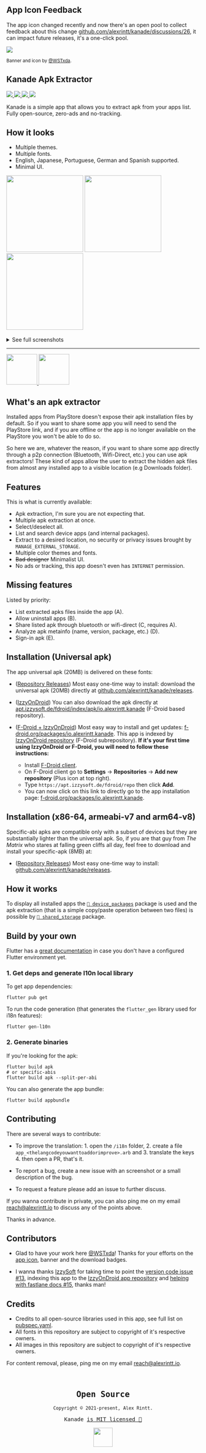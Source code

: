 ## App Icon Feedback

The app icon changed recently and now there's an open pool to collect feedback about this change [github.com/alexrintt/kanade/discussions/26](https://github.com/alexrintt/kanade/discussions/26), it can impact future releases, it's a one-click pool.

<img src="https://user-images.githubusercontent.com/51419598/202943201-f15a7fb0-4195-4723-9bad-3e13ac0d26ea.svg" />

<sup>Banner and icon by [@WSTxda](https://linktr.ee/wstxda).</sup>

## Kanade Apk Extractor

<a href="https://github.com/alexrintt/kanade/releases">
  <p>
    <img src="https://img.shields.io/github/v/release/alexrintt/kanade?label=latest&style=flat-square">
    <img src="https://img.shields.io/github/downloads/alexrintt/kanade/total?color=000t&style=flat-square">
    <img src="https://img.shields.io/badge/compatibility-4.4+-orange?style=flat-square">
    <img src="https://img.shields.io/badge/API-19+-green?style=flat-square">
  </p>
</a>

Kanade is a simple app that allows you to extract apk from your apps list. Fully open-source, zero-ads and no-tracking.

## How it looks

- Multiple themes.
- Multiple fonts.
- English, Japanese, Portuguese, German and Spanish supported.
- Minimal UI.

<!--

PlayStore link, add again when the new version is available.

<p align="center">
  <a href="https://play.google.com/store/apps/details?id=io.alexrintt.kanade"><img height="80" alt="Get it on Google Play" src="https://user-images.githubusercontent.com/51419598/170156499-fc45733a-2701-4386-be72-f28181c87cf0.png"/></a>
</p>

-->

<div>
  <kbd><img src="https://user-images.githubusercontent.com/51419598/201553663-07ad5cb4-6745-4b40-bbf4-cbd0998fdea2.jpg" width="200"></kbd>
  <kbd><img src="https://user-images.githubusercontent.com/51419598/201553659-bd05160f-a869-4387-8b9c-150672dbebb8.jpg" width="200"></kbd>
  <kbd><img src="https://user-images.githubusercontent.com/51419598/201553667-f20e6ee3-df40-4ff7-b409-00b8f58a46eb.jpg" width="200"></kbd>
</div>

<br />

<details>
  <summary>See full screenshots</summary>

<div align="center">
  <kbd><img src="https://user-images.githubusercontent.com/51419598/201553717-5bd941db-4320-4301-bfdf-dbde2b890f4f.jpg" width="200"></kbd>
  <kbd><img src="https://user-images.githubusercontent.com/51419598/201553719-0237de04-0307-425d-bd8f-eb9ac3ef3dcb.jpg" width="200"></kbd>
  <kbd><img src="https://user-images.githubusercontent.com/51419598/201553716-6669955e-5e5b-4955-9536-2e63eb379448.jpg" width="200"></kbd>
  <kbd><img src="https://user-images.githubusercontent.com/51419598/201553714-a9af76c4-7e18-4279-9627-5d367ac2b7e8.jpg" width="200"></kbd>
</div>

<div align="center">
  <kbd><img src="https://user-images.githubusercontent.com/51419598/201553570-88614248-6fb4-42e2-9c0f-f43b771011bf.jpg" width="200"></kbd>
  <kbd><img src="https://user-images.githubusercontent.com/51419598/201553562-a07ff75b-e3d4-4a94-9340-9f1ffae3f4f4.jpg" width="200"></kbd>
  <kbd><img src="https://user-images.githubusercontent.com/51419598/201553568-7f928924-5840-4a3b-8b45-54c8984b6b84.jpg" width="200"></kbd>
  <kbd><img src="https://user-images.githubusercontent.com/51419598/201553565-a37fbd94-823b-4a06-83a6-487f99af812d.jpg" width="200"></kbd>
</div>

<div align="center">
  <kbd><img src="https://user-images.githubusercontent.com/51419598/201553663-07ad5cb4-6745-4b40-bbf4-cbd0998fdea2.jpg" width="200"></kbd>
  <kbd><img src="https://user-images.githubusercontent.com/51419598/201553659-bd05160f-a869-4387-8b9c-150672dbebb8.jpg" width="200"></kbd>
  <kbd><img src="https://user-images.githubusercontent.com/51419598/201553667-f20e6ee3-df40-4ff7-b409-00b8f58a46eb.jpg" width="200"></kbd>
  <kbd><img src="https://user-images.githubusercontent.com/51419598/201553669-44120285-7f3a-4cb8-a85e-3c5beb2b16c4.jpg" width="200"></kbd>
</div>

<div align="center">
  <kbd><img src="https://user-images.githubusercontent.com/51419598/201552690-cd442f03-c924-4a31-a776-5f9a84d1bf61.jpg" width="200" /></kbd>
  <kbd><img src="https://user-images.githubusercontent.com/51419598/201552685-44fb916e-c863-41da-9f9c-7eeb8cda70d4.jpg" width="200" /></kbd>
  <kbd><img src="https://user-images.githubusercontent.com/51419598/201552687-46b71a62-6b89-492e-8280-371ae879eb00.jpg" width="200" /></kbd>
  <kbd><img src="https://user-images.githubusercontent.com/51419598/201552689-95bbfd82-8f26-41cd-98c2-46986a6affa6.jpg" width="200" /></kbd>
</div>
  
</details>

---

<div>
  <a href="https://apt.izzysoft.de/fdroid/index/apk/io.alexrintt.kanade">
    <img height="80" src="https://user-images.githubusercontent.com/51419598/202963424-371af9f5-e433-4f23-8cd0-537fe6fc013f.png">
  </a>
  <a href="https://github.com/alexrintt/kanade/releases">
    <img height="80" src="https://user-images.githubusercontent.com/51419598/202963419-6095ee98-88a5-486f-9c84-a0bd2d8c700e.png">
  </a>
</div>

## What's an apk extractor

Installed apps from PlayStore doesn't expose their apk installation files by default. So if you want to share some app you will need to send the PlayStore link, and if you are offline or the app is no longer available on the PlayStore you won't be able to do so.

So here we are, whatever the reason, if you want to share some app directly through a p2p connection (Bluetooth, Wifi-Direct, etc.) you can use apk extractors! These kind of apps allow the user to extract the hidden apk files from almost any installed app to a visible location (e.g Downloads folder).

## Features

This is what is currently available:

- Apk extraction, I'm sure you are not expecting that.
- Multiple apk extraction at once.
- Select/deselect all.
- List and search device apps (and internal packages).
- Extract to a desired location, no security or privacy issues brought by `MANAGE_EXTERNAL_STORAGE`.
- Multiple color themes and fonts.
- ~~Bad designer~~ Minimalist UI.
- No ads or tracking, this app doesn't even has `INTERNET` permission.

## Missing features

Listed by priority:

- List extracted apks files inside the app (A).
- Allow uninstall apps (B).
- Share listed apk through bluetooth or wifi-direct (C, requires A).
- Analyze apk metainfo (name, version, package, etc.) (D).
- Sign-in apk (E).

## Installation (Universal apk)

The app universal apk (20MB) is delivered on these fonts:

- ([Repository Releases](https://github.com/alexrintt/kanade/releases)) Most easy one-time way to install: download the universal apk (20MB) directly at [github.com/alexrintt/kanade/releases](https://github.com/alexrintt/kanade/releases).

- ([IzzyOnDroid](https://apt.izzysoft.de/fdroid/index/apk/io.alexrintt.kanade)) You can also download the apk directly at [apt.izzysoft.de/fdroid/index/apk/io.alexrintt.kanade](https://apt.izzysoft.de/fdroid/index/apk/io.alexrintt.kanade) (F-Droid based repository).

- ([F-Droid + IzzyOnDroid](https://f-droid.org/packages/io.alexrintt.kanade)) Most easy way to install and get updates: [f-droid.org/packages/io.alexrintt.kanade](https://f-droid.org/packages/io.alexrintt.kanade). This app is indexed by [IzzyOnDroid repository](https://gitlab.com/IzzyOnDroid/repo) (F-Droid subrepository). **If it's your first time using IzzyOnDroid or F-Droid, you will need to follow these instructions:**

  - Install [F-Droid client](https://f-droid.org/F-Droid.apk).
  - On F-Droid client go to **Settings** -> **Repositories** -> **Add new repository** (Plus icon at top right).
  - Type `https://apt.izzysoft.de/fdroid/repo` then click **Add**.
  - You can now click on this link to directly go to the app installation page: [f-droid.org/packages/io.alexrintt.kanade](https://f-droid.org/packages/io.alexrintt.kanade).

## Installation (x86-64, armeabi-v7 and arm64-v8)

Specific-abi apks are compatible only with a subset of devices but they are substantially lighter than the universal apk. So, if you are that guy from _The Matrix_ who stares at falling green cliffs all day, feel free to download and install your specific-apk (8MB) at:

- ([Repository Releases](https://github.com/alexrintt/kanade/releases)) Most easy one-time way to install: [github.com/alexrintt/kanade/releases](https://github.com/alexrintt/kanade/releases).

## How it works

To display all installed apps the [`🔗 device_packages`](https://github.com/alexrintt/device-packages) package is used and the apk extraction (that is a simple copy/paste operation between two files) is possible by [`🔗 shared_storage`](https://pub.dev/packages/shared_storage) package.

## Build by your own

Flutter has a [great documentation](https://docs.flutter.dev/get-started/install) in case you don't have a configured Flutter environment yet.

### 1. Get deps and generate l10n local library

To get app dependencies:

```shell
flutter pub get
```

To run the code generation (that generates the `flutter_gen` library used for i18n features):

```shell
flutter gen-l10n
```

### 2. Generate binaries

If you're looking for the apk:

```shell
flutter build apk
# or specific-abis
flutter build apk --split-per-abi
```

You can also generate the app bundle:

```shell
flutter build appbundle
```

## Contributing

There are several ways to contribute:

- To improve the translation: 1. open the `/i18n` folder, 2. create a file `app_<thelangcodeyouwanttoaddorimprove>.arb` and 3. translate the keys 4. then open a PR, that's it.

- To report a bug, create a new issue with an screenshot or a small description of the bug.

- To request a feature please add an issue to further discuss.

If you wanna contribute in private, you can also ping me on my email [reach@alexrintt.io](mailto://reach@alexrintt.io) to discuss any of the points above.

Thanks in advance.

## Contributors

- Glad to have your work here [@WSTxda](https://linktr.ee/wstxda)! Thanks for your efforts on the [app icon](https://t.me/WSTprojects/1401), banner and the download badges.

- I wanna thanks [IzzySoft](https://gitlab.com/IzzySoft) for taking time to point the [version code issue #13](https://github.com/alexrintt/kanade/issues/13), indexing this app to the [IzzyOnDroid app repository](https://gitlab.com/IzzyOnDroid/repo) and [helping with fastlane docs #15](https://github.com/alexrintt/kanade/pull/15), thanks man!

## Credits

- Credits to all open-source libraries used in this app, see full list on [pubspec.yaml](/pubspec.yaml).
- All fonts in this repository are subject to copyright of it's respective owners.
- All images in this repository are subject to copyright of it's respective owners.

For content removal, please, ping me on my email [reach@alexrintt.io](mailto:reach@alexrintt.io).

<br />

<samp>

<h2 align="center">
  Open Source
</h2>
<p align="center">
  <sub>Copyright © 2021-present, Alex Rintt.</sub>
</p>
<p align="center">Kanade <a href="https://github.com/alexrintt/kanade/blob/master/LICENSE">is MIT licensed 💖</a></p>
<p align="center">
  <img src="https://user-images.githubusercontent.com/51419598/138740064-92e4c38a-e648-41b5-8432-da0962028f62.png" width="50" />
</p>

</samp>
